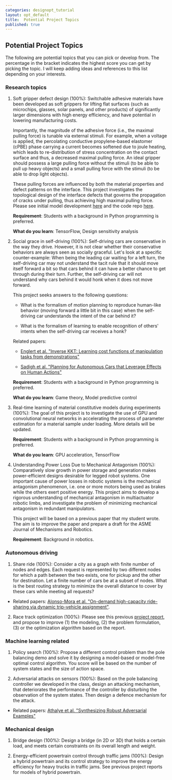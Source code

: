 ```yaml
---
categories: designopt_tutorial
layout: opt_default
title:  Potential Project Topics
published: true
---
```


## Potential Project Topics

The following are potential topics that you can pick or develop from.
The percentage in the bracket indicates the highest score you can
get by picking the topic.
I will keep adding ideas and references to this list depending on
your interests.

### Research topics
1. Soft gripper defect design (100%): Switchable adhesive materials have been developed as
   soft grippers for lifting flat surfaces (such as microchips, glasses, solar panels, and
   other products) of significantly larger dimensions with high energy efficiency, and have
   potential in lowering manufacturing costs.

   Importantly, the magnitude of the adhesive
   force (i.e., the maximal pulling force) is tunable via external stimuli. For example,
   when a voltage is applied, the percolating conductive propylene-based elastomer (cPBE)
   phase carrying a current becomes softened due to joule heating, which leads to
   re-distribution of stress concentration on the contact surface and thus, a decreased
   maximal pulling force. An ideal gripper should possess a large pulling force without the stimuli
   (to be able to pull up heavy objects) and a small pulling force with the stimuli
   (to be able to drop light objects).

   These pulling forces are influenced by both the material properties and defect patterns on
   the interface. This project investigates the topological design of the interface defects
   that governs the propagation of cracks under pulling, thus achieving high maximal pulling
   force. Please see initial model development
   [here](http://designinformaticslab.github.io/_teaching/designopt/projects/DefectTopology.pdf)
   and the code repo [here](https://github.com/DesignInformaticsLab/fracture_network/tree/master).

   **Requirement**: Students with a background in Python programming is preferred.

   **What do you learn**: TensorFlow, Design sensitivity analysis

2. Social grace in self-driving (100%): Self-driving cars are conservative
   in the way they drive. However, it is not clear whether their conservative behaviors
   are always seen as socially graceful. Let's look at a specific counter-example: When being the leading car waiting for a left turn, the self-driving car may not understand the tacit
   rule that it should move itself forward a bit so that cars behind it can have a better
   chance to get through during their turn. Further, the self-driving car will not understand
   why cars behind it would honk when it does not move forward.

   This project seeks answers to the following questions:

   * What is the formalism of motion planning to reproduce human-like behavior (moving forward
   a little bit in this case) when the self-driving car understands the intent of
   the car behind it?

   * What is the formalism of learning to enable recognition of others' intents when
   the self-driving car receives a honk?

   Related papers:

   * [Englert et al. "Inverse KKT: Learning cost functions
   of manipulation tasks from demonstrations"](http://journals.sagepub.com.ezproxy1.lib.asu.edu/doi/pdf/10.1177/0278364917745980)

   * [Sadigh et al. "Planning for Autonomous Cars that Leverage Effects on Human Actions"](https://pdfs.semanticscholar.org/baef/0a1859fc0216c89289c69da88d6dc8399fc7.pdf)

   **Requirement**: Students with a background in Python programming is preferred.

   **What do you learn**: Game theory, Model predictive control

3. Real-time learning of material constitutive models during experiments (100%): The goal of this project
   is to investigate the use of GPU and convolutional neural networks in accelerating the
   process of parameter estimation for a material sample under loading. More details will be updated.

   **Requirement**: Students with a background in Python programming is preferred.

   **What do you learn**: GPU acceleration, TensorFlow

4. Understanding Power Loss Due to Mechanical Antagonism (100%): Comparatively slow growth
   in power storage and generation makes power-efficient designs desirable for legged robot
   systems. One important cause of power losses in robotic systems is the mechanical
   antagonism phenomenon, i.e. one or more motors being used as brakes while the others
   exert positive energy. This project aims to develop a rigorous understanding of
   mechanical antagonism in multiactuator robotic limbs, and investigate the problem of
   minimizing mechanical antagonism in redundant manipulators.

   This project will be based on a previous paper that my student wrote. The aim is to
   improve the paper and prepare a draft for the ASME Journal of Mechanisms and Robotics.

   **Requirement**: Background in robotics.


### Autonomous driving

1. Share ride (100%): Consider a city as a graph with finite number of nodes and edges. Each request is represented by
two different nodes for which a path between the two exists, one for pickup and the other for destination. 
Let a finite number of cars be at a subset of nodes. What is the best routing strategy to minimize the overall 
 distance to cover by these cars while meeting all requests?

* Related papers: [Alonso-Mora et al. "On-demand high-capacity ride-sharing via dynamic trip-vehicle assignment"](http://www.pnas.org/content/early/2017/01/01/1611675114.full).

2. Race track optimization (100%): Please see this previous
[project report](http://designinformaticslab.github.io/_teaching/designopt/projects/2015/desopt_2015_03.pdf), and
propose to improve (1) the modeling, (2) the problem formulation, (3) or the optimization algorithm based on 
the report.

### Machine learning related

1. Policy search (100%): Propose a different control problem than the pole balancing demo and solve it by designing a model-based or
model-free optimal control algorithm. You score will be based on the number of system states and 
the size of action space.

2. Adversarial attacks on sensors (100%): Based on the pole balancing controller we developed in the class,
design an attacking mechanism, that deteriorates the performance of the controller by disturbing 
the observation of the system states. Then design a defence mechanism for the attack.

* Related papers: [Athalye et al. "Synthesizing Robust Adversarial Examples"](https://arxiv.org/pdf/1707.07397.pdf)

<!--3. Desert on Mars (100%): Consider that you need to build a road on Mars from point A to B. At the moment, -->
<!--you only have a base at A with an energy recharge station. To build the road, you will need to run a vehicle from-->
 <!--A to B, and back to A. The destination B will take T days to reach from A, while the vehicle has a range of T/2. -->
 <!--Therefore, it will be necessary to set up intermediate recharging stations along the road. For example, the -->
 <!--vehicle can run for a distance of T/3 (we are equating time to distance by assuming constant speed), store T/3 -->
 <!--at that location, and return back to A for a full recharge. Question: What is the minimal total energy expense?-->
 <!---->
 
### Mechanical design

1. Bridge design (100%): Design a bridge (in 2D or 3D) that holds a certain load, and meets certain constraints on
its overall length and weight.

2. Energy-efficient powertrain control through traffic jams (100%):
Design a hybrid powertrain and its control strategy to improve the energy efficiency for heavy trucks
in traffic jams. See previous project reports for models of hybrid powertrain.


 